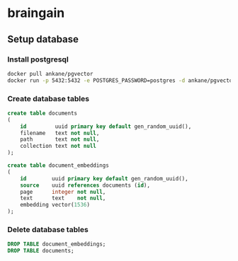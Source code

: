 # braingain

## Setup database

### Install postgresql

```bash
docker pull ankane/pgvector
docker run -p 5432:5432 -e POSTGRES_PASSWORD=postgres -d ankane/pgvector
```

### Create database tables

```sql
create table documents
(
    id         uuid primary key default gen_random_uuid(),
    filename   text not null,
    path       text not null,
    collection text not null
);

create table document_embeddings
(
    id        uuid primary key default gen_random_uuid(),
    source    uuid references documents (id),
    page      integer not null,
    text      text    not null,
    embedding vector(1536)
);
```

### Delete database tables

```sql
DROP TABLE document_embeddings;
DROP TABLE documents;
```